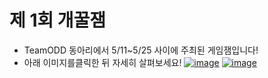 # 제 1회 개꿀잼
- TeamODD 동아리에서 5/11~5/25 사이에 주최된 게임잼입니다!
- 아래 이미지를클릭한 뒤 자세히 살펴보세요!
[![image](https://github.com/TeamODD/GamepackLauncher-2024/assets/53378637/5f04bc37-b50e-4ffd-b491-932ba74d6493)](https://bit.ly/4bHsFT3)
[![image](https://github.com/TeamODD/GamepackLauncher-2024/assets/53378637/27d3548c-d7dc-480f-82d7-f6f656d69f1e)](https://bit.ly/4bHsFT3)